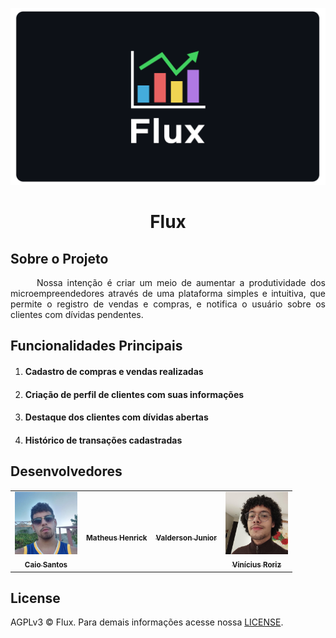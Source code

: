<!-- Logo do Projeto -->

![](docs/assets/logo.png)

<h1 align="center"> Flux </h1>

<!-- Descrição sobre o Projeto -->
## Sobre o Projeto

<p align="justify">&emsp; &emsp; Nossa intenção é criar um meio de aumentar a produtividade dos microempreendedores através de uma plataforma simples e intuitiva, que permite o registro de vendas e compras, e notifica o usuário sobre os clientes com dívidas pendentes.</p>

<!-- Funcionalidades -->

## Funcionalidades Principais

1. #### Cadastro de compras e vendas realizadas
1. #### Criação de perfil de clientes com suas informações
1. #### Destaque dos clientes com dívidas abertas
1. #### Histórico de transações cadastradas

## Desenvolvedores
<table>
	<tr>
		<td align="center"><a href="https://github.com/caiobsantos"><img src="docs/assets/team/caio.jpg" width="100px;" alt=""/><br /><sub><b>Caio Santos</b></sub></a><br /><a href="https://github.com/caiobsantos"></a></td>
		<td align="center"><a href="https://github.com/"><img src="" width="100px;" alt=""/><br /><sub><b>Matheus Henrick</b></sub></a><br /><a href="https://github.com/"></a></td>
		<td align="center"><a href="https://github.com/jusnim7"><img src="https://avatars.githubusercontent.com/u/65057466?v=4" width="100px;" alt=""/><br /><sub><b>Valderson Junior</b></sub></a><br /><a href="https://github.com/jusnim7"></a></td>
		<td align="center"><a href="https://github.com/fowardshift"><img src="docs/assets/team/vinicius.jpg" width="100px;" alt=""/><br /><sub><b>Vinícius Roriz</b></sub></a><br /><a href="https://github.com/fowardshift"></a></td>
	</tr>
</table>

<!-- License -->
## License
AGPLv3 © Flux. Para demais informações acesse nossa [LICENSE](./LICENSE).


